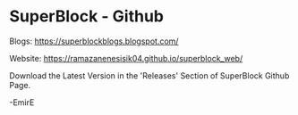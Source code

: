 # SuperBlock - Github

Blogs: https://superblockblogs.blogspot.com/

Website: https://ramazanenesisik04.github.io/superblock_web/

Download the Latest Version in the 'Releases' Section of SuperBlock Github Page.

-EmirE
